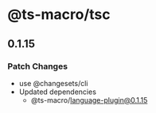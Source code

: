 # @ts-macro/tsc

## 0.1.15
### Patch Changes

- use @changesets/cli
- Updated dependencies
  - @ts-macro/language-plugin@0.1.15
